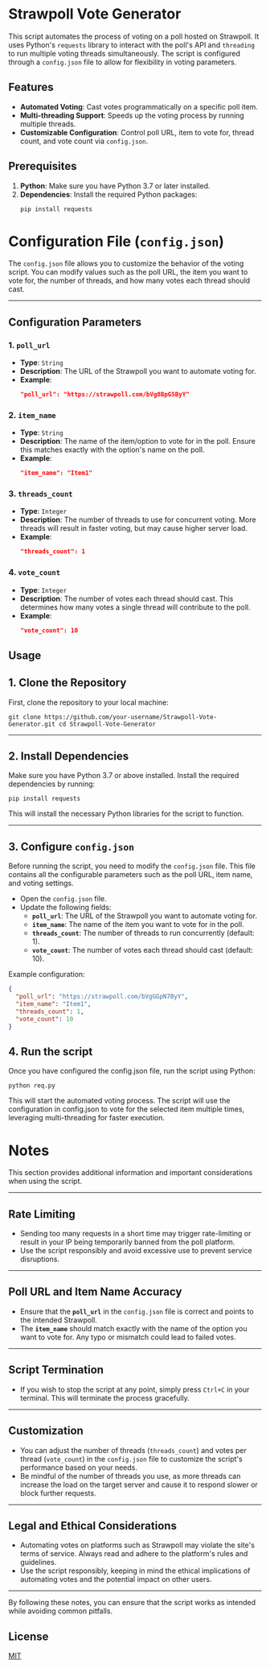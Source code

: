 # Strawpoll Vote Generator

This script automates the process of voting on a poll hosted on Strawpoll. It uses Python's `requests` library to interact with the poll's API and `threading` to run multiple voting threads simultaneously. The script is configured through a `config.json` file to allow for flexibility in voting parameters.

## Features
- **Automated Voting**: Cast votes programmatically on a specific poll item.
- **Multi-threading Support**: Speeds up the voting process by running multiple threads.
- **Customizable Configuration**: Control poll URL, item to vote for, thread count, and vote count via `config.json`.

## Prerequisites
1. **Python**: Make sure you have Python 3.7 or later installed.
2. **Dependencies**: Install the required Python packages:
   ```bash
   pip install requests

# Configuration File (`config.json`)

The `config.json` file allows you to customize the behavior of the voting script. You can modify values such as the poll URL, the item you want to vote for, the number of threads, and how many votes each thread should cast.

---

## Configuration Parameters

### 1. `poll_url`
- **Type**: `String`
- **Description**: The URL of the Strawpoll you want to automate voting for.
- **Example**: 
  ```json
  "poll_url": "https://strawpoll.com/bVg8BpG5ByY"
  ```
### 2. `item_name`
- **Type**: `String`
- **Description**: The name of the item/option to vote for in the poll. Ensure this matches exactly with the option's name on the poll.
- **Example**: 
  ```json
  "item_name": "Item1"
  ```
### 3. `threads_count`
- **Type**: `Integer`
- **Description**: The number of threads to use for concurrent voting. More threads will result in faster voting, but may cause higher server load.
- **Example**: 
  ```json
  "threads_count": 1
  ```
### 4. `vote_count`
- **Type**: `Integer`
- **Description**: The number of votes each thread should cast. This determines how many votes a single thread will contribute to the poll.
- **Example**: 
  ```json
  "vote_count": 10
  ```
## Usage

## 1. Clone the Repository

First, clone the repository to your local machine:

```
git clone https://github.com/your-username/Strawpoll-Vote-Generator.git cd Strawpoll-Vote-Generator 
```
---

## 2. Install Dependencies

Make sure you have Python 3.7 or above installed. Install the required dependencies by running:
```
pip install requests
```
This will install the necessary Python libraries for the script to function.

---

## 3. Configure `config.json`

Before running the script, you need to modify the `config.json` file. This file contains all the configurable parameters such as the poll URL, item name, and voting settings.

- Open the `config.json` file.
- Update the following fields:
  - **`poll_url`**: The URL of the Strawpoll you want to automate voting for.
  - **`item_name`**: The name of the item you want to vote for in the poll.
  - **`threads_count`**: The number of threads to run concurrently (default: 1).
  - **`vote_count`**: The number of votes each thread should cast (default: 10).

Example configuration:

```json
{
  "poll_url": "https://strawpoll.com/bVgGGpN7ByY",
  "item_name": "Item1",
  "threads_count": 1,
  "vote_count": 10
}
```

## 4. Run the script
Once you have configured the config.json file, run the script using Python:
```
python req.py
```
This will start the automated voting process. The script will use the configuration in config.json to vote for the selected item multiple times, leveraging multi-threading for faster execution.

# Notes

This section provides additional information and important considerations when using the script.

---

## Rate Limiting
- Sending too many requests in a short time may trigger rate-limiting or result in your IP being temporarily banned from the poll platform.
- Use the script responsibly and avoid excessive use to prevent service disruptions.

---

## Poll URL and Item Name Accuracy
- Ensure that the **`poll_url`** in the `config.json` file is correct and points to the intended Strawpoll.
- The **`item_name`** should match exactly with the name of the option you want to vote for. Any typo or mismatch could lead to failed votes.

---

## Script Termination
- If you wish to stop the script at any point, simply press `Ctrl+C` in your terminal. This will terminate the process gracefully.

---

## Customization
- You can adjust the number of threads (`threads_count`) and votes per thread (`vote_count`) in the `config.json` file to customize the script's performance based on your needs.
- Be mindful of the number of threads you use, as more threads can increase the load on the target server and cause it to respond slower or block further requests.

---

## Legal and Ethical Considerations
- Automating votes on platforms such as Strawpoll may violate the site's terms of service. Always read and adhere to the platform's rules and guidelines.
- Use the script responsibly, keeping in mind the ethical implications of automating votes and the potential impact on other users.

---

By following these notes, you can ensure that the script works as intended while avoiding common pitfalls.


## License

[MIT](https://choosealicense.com/licenses/mit/)